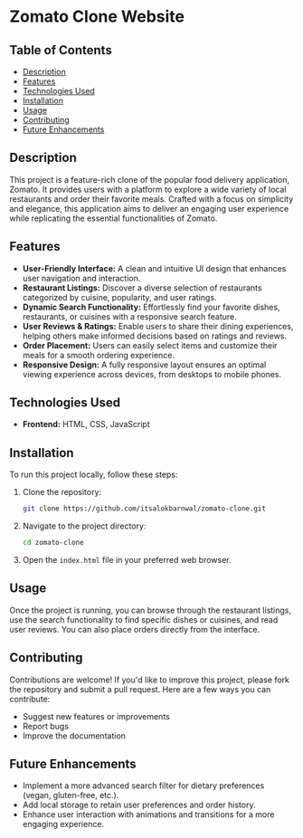 # Zomato Clone Website


## Table of Contents
- [Description](#description)
- [Features](#features)
- [Technologies Used](#technologies-used)
- [Installation](#installation)
- [Usage](#usage)
- [Contributing](#contributing)
- [Future Enhancements](#future-enhancements)


## Description
This project is a feature-rich clone of the popular food delivery application, Zomato. It provides users with a platform to explore a wide variety of local restaurants and order their favorite meals. Crafted with a focus on simplicity and elegance, this application aims to deliver an engaging user experience while replicating the essential functionalities of Zomato.

## Features
- **User-Friendly Interface:** A clean and intuitive UI design that enhances user navigation and interaction.
- **Restaurant Listings:** Discover a diverse selection of restaurants categorized by cuisine, popularity, and user ratings.
- **Dynamic Search Functionality:** Effortlessly find your favorite dishes, restaurants, or cuisines with a responsive search feature.
- **User Reviews & Ratings:** Enable users to share their dining experiences, helping others make informed decisions based on ratings and reviews.
- **Order Placement:** Users can easily select items and customize their meals for a smooth ordering experience.
- **Responsive Design:** A fully responsive layout ensures an optimal viewing experience across devices, from desktops to mobile phones.

## Technologies Used
- **Frontend:** HTML, CSS, JavaScript

## Installation
To run this project locally, follow these steps:

1. Clone the repository:
   ```bash
   git clone https://github.com/itsalokbarnwal/zomato-clone.git
   

2. Navigate to the project directory:
   ```bash
   cd zomato-clone

3. Open the `index.html` file in your preferred web browser.

## Usage
Once the project is running, you can browse through the restaurant listings, use the search functionality to find specific dishes or cuisines, and read user reviews. You can also place orders directly from the interface.

## Contributing
Contributions are welcome! If you'd like to improve this project, please fork the repository and submit a pull request. Here are a few ways you can contribute:
- Suggest new features or improvements
- Report bugs
- Improve the documentation

## Future Enhancements
- Implement a more advanced search filter for dietary preferences (vegan, gluten-free, etc.).
- Add local storage to retain user preferences and order history.
- Enhance user interaction with animations and transitions for a more engaging experience.
